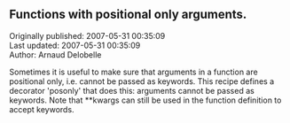 ## Functions with positional only arguments.  
Originally published: 2007-05-31 00:35:09  
Last updated: 2007-05-31 00:35:09  
Author: Arnaud Delobelle  
  
Sometimes it is useful to make sure that arguments in a function are positional only, i.e. cannot be passed as keywords.
This recipe defines a decorator 'posonly' that does this: arguments cannot be passed as keywords.  Note that **kwargs can still be used in the function definition to accept keywords.
